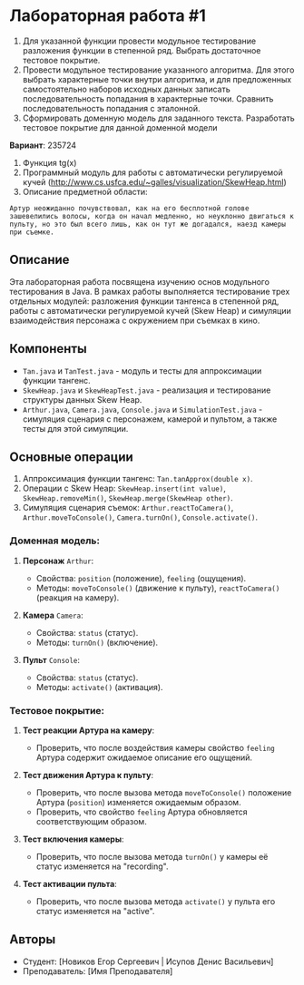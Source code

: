 # Лабораторная работа #1
1. Для указанной функции провести модульное тестирование разложения функции в степенной ряд. Выбрать достаточное тестовое покрытие.
2. Провести модульное тестирование указанного алгоритма. Для этого выбрать характерные точки внутри алгоритма, и для предложенных самостоятельно наборов исходных данных записать последовательность попадания в характерные точки. Сравнить последовательность попадания с эталонной.
3. Сформировать доменную модель для заданного текста.  Разработать тестовое покрытие для данной доменной модели

**Вариант**: 235724
1. Функция tg(x)
2. Программный модуль для работы с автоматически регулируемой кучей (http://www.cs.usfca.edu/~galles/visualization/SkewHeap.html)
3. Описание предметной области:
```
Артур неожиданно почувствовал, как на его бесплотной голове зашевелились волосы, когда он начал медленно, но неуклонно двигаться к пульту, но это был всего лишь, как он тут же догадался, наезд камеры при съемке.
```
## Описание

Эта лабораторная работа посвящена изучению основ модульного тестирования в Java. В рамках работы выполняется тестирование трех отдельных модулей: разложения функции тангенса в степенной ряд, работы с автоматически регулируемой кучей (Skew Heap) и симуляции взаимодействия персонажа с окружением при съемках в кино.

## Компоненты

- `Tan.java` и `TanTest.java` - модуль и тесты для аппроксимации функции тангенс.
- `SkewHeap.java` и `SkewHeapTest.java` - реализация и тестирование структуры данных Skew Heap.
- `Arthur.java`, `Camera.java`, `Console.java` и `SimulationTest.java` - симуляция сценария с персонажем, камерой и пультом, а также тесты для этой симуляции.

## Основные операции

1. Аппроксимация функции тангенс: `Tan.tanApprox(double x)`.
2. Операции с Skew Heap: `SkewHeap.insert(int value)`, `SkewHeap.removeMin()`, `SkewHeap.merge(SkewHeap other)`.
3. Симуляция сценария съемок: `Arthur.reactToCamera()`, `Arthur.moveToConsole()`, `Camera.turnOn()`, `Console.activate()`.

### Доменная модель:
1. **Персонаж** `Arthur`:
   - Свойства: `position` (положение), `feeling` (ощущения).
   - Методы: `moveToConsole()` (движение к пульту), `reactToCamera()` (реакция на камеру).

2. **Камера** `Camera`:
   - Свойства: `status` (статус).
   - Методы: `turnOn()` (включение).

3. **Пульт** `Console`:
   - Свойства: `status` (статус).
   - Методы: `activate()` (активация).

### Тестовое покрытие:

1. **Тест реакции Артура на камеру**:
   - Проверить, что после воздействия камеры свойство `feeling` Артура содержит ожидаемое описание его ощущений.

2. **Тест движения Артура к пульту**:
   - Проверить, что после вызова метода `moveToConsole()` положение Артура (`position`) изменяется ожидаемым образом.
   - Проверить, что свойство `feeling` Артура обновляется соответствующим образом.

3. **Тест включения камеры**:
   - Проверить, что после вызова метода `turnOn()` у камеры её статус изменяется на "recording".

4. **Тест активации пульта**:
   - Проверить, что после вызова метода `activate()` у пульта его статус изменяется на "active".

## Авторы
- Студент: [Новиков Егор Сергеевич | Исупов Денис Васильевич]
- Преподаватель: [Имя Преподавателя]
